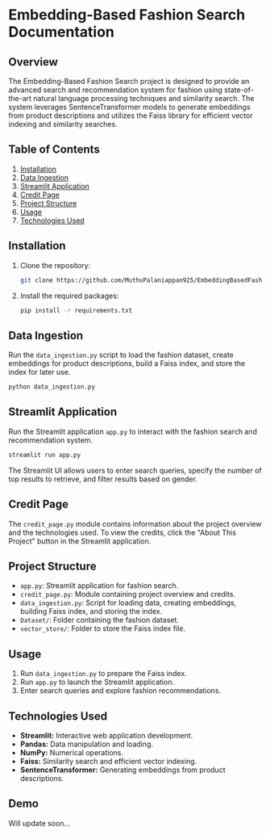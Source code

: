 # Embedding-Based Fashion Search Documentation

## Overview
The Embedding-Based Fashion Search project is designed to provide an advanced search and recommendation system for fashion using state-of-the-art natural language processing techniques and similarity search. The system leverages SentenceTransformer models to generate embeddings from product descriptions and utilizes the Faiss library for efficient vector indexing and similarity searches.

## Table of Contents
1. [Installation](#installation)
2. [Data Ingestion](#data-ingestion)
3. [Streamlit Application](#streamlit-application)
4. [Credit Page](#credit-page)
5. [Project Structure](#project-structure)
6. [Usage](#usage)
7. [Technologies Used](#technologies-used)


## Installation
1. Clone the repository:

    ```bash
    git clone https://github.com/MuthuPalaniappan925/EmbeddingBasedFashionSearch.git
    ```

2. Install the required packages:

    ```bash
    pip install -r requirements.txt
    ```

## Data Ingestion
Run the `data_ingestion.py` script to load the fashion dataset, create embeddings for product descriptions, build a Faiss index, and store the index for later use.

```bash
python data_ingestion.py
```

## Streamlit Application
Run the Streamlit application `app.py` to interact with the fashion search and recommendation system.

```bash
streamlit run app.py
```

The Streamlit UI allows users to enter search queries, specify the number of top results to retrieve, and filter results based on gender.

## Credit Page
The `credit_page.py` module contains information about the project overview and the technologies used. To view the credits, click the "About This Project" button in the Streamlit application.

## Project Structure
- `app.py`: Streamlit application for fashion search.
- `credit_page.py`: Module containing project overview and credits.
- `data_ingestion.py`: Script for loading data, creating embeddings, building Faiss index, and storing the index.
- `Dataset/`: Folder containing the fashion dataset.
- `vector_store/`: Folder to store the Faiss index file.

## Usage
1. Run `data_ingestion.py` to prepare the Faiss index.
2. Run `app.py` to launch the Streamlit application.
3. Enter search queries and explore fashion recommendations.

## Technologies Used
- **Streamlit:** Interactive web application development.
- **Pandas:** Data manipulation and loading.
- **NumPy:** Numerical operations.
- **Faiss:** Similarity search and efficient vector indexing.
- **SentenceTransformer:** Generating embeddings from product descriptions.

## Demo

Will update soon...
